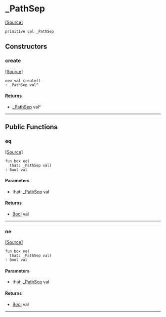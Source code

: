 # _PathSep
<span class="source-link">[[Source]](src/files/path.md#L3)</span>
```pony
primitive val _PathSep
```

## Constructors

### create
<span class="source-link">[[Source]](src/files/path.md#L3)</span>


```pony
new val create()
: _PathSep val^
```

#### Returns

* [_PathSep](files-_PathSep.md) val^

---

## Public Functions

### eq
<span class="source-link">[[Source]](src/files/path.md#L4)</span>


```pony
fun box eq(
  that: _PathSep val)
: Bool val
```
#### Parameters

*   that: [_PathSep](files-_PathSep.md) val

#### Returns

* [Bool](builtin-Bool.md) val

---

### ne
<span class="source-link">[[Source]](src/files/path.md#L4)</span>


```pony
fun box ne(
  that: _PathSep val)
: Bool val
```
#### Parameters

*   that: [_PathSep](files-_PathSep.md) val

#### Returns

* [Bool](builtin-Bool.md) val

---

